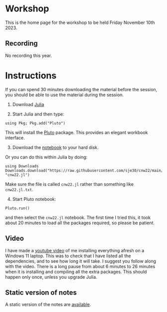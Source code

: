 # Workshop

This is the home page for the workshop to be held Friday November 10th 2023.


## Recording

No recording this year.


# Instructions


If you can spend 30 minutes downloading the material before the session, you should
be able to use the material during the session.

1. Download [Julia](https://julialang.org/downloads/)

2. Start Julia and then type:

```
using Pkg; Pkg.add("Pluto")
```

This will install the [Pluto](https://github.com/fonsp/Pluto.jl)
package.  This provides an elegant workbook interface.

3. Download the
   [notebook](https://raw.githubusercontent.com/sje30/cnw22/main/cnw22.jl)
   to your  hard disk.

Or you can do this within Julia by doing:

```
using Downloads
Downloads.download("https://raw.githubusercontent.com/sje30/cnw22/main/cnw22.jl", "cnw22.jl")
```

Make sure the file is called `cnw22.jl` rather than something like
`cnw22.jl.txt`.

4. Start Pluto notebook:

```
Pluto.run()
```

and then select the `cnw22.jl` notebook.  The first time I tried this,
it took about 20 minutes to load all the packages required, so please
be patient.


## Video

I have made a [youtube video](https://youtu.be/4vEhW1Piafs) of me
installing everything afresh on a Windows 11 laptop.  This was to
check that I have listed all the dependencies, and to see how long it
will take.  I suggest you follow along with the video.  There is a
long pause from about 6 minutes to 26 minutes when it is installing
and compiling all the extra packages.  This should happen only once,
unless you upgrade Julia.

## Static version of notes

A static version of the notes are [available](cnw22.html).
